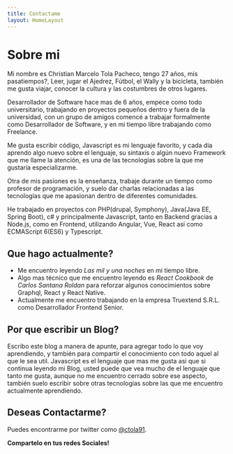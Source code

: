 ```yaml
---
title: Contactame
layout: HomeLayout
---
```

# Sobre mi

Mi nombre es Christian Marcelo Tola Pacheco, tengo 27 años, mis pasatiempos?, Leer, jugar el Ajedrez, Fútbol, el Wally y la bicicleta, también me gusta viajar, conocer la cultura y las costumbres de otros lugares.

Desarrollador de Software hace mas de 6 años, empece como todo universitario, trabajando en proyectos pequeños dentro y fuera de la universidad, con un grupo de amigos comencé a trabajar formalmente como Desarrollador de Software, y en mi tiempo libre trabajando como Freelance.

Me gusta escribir código, Javascript es mi lenguaje favorito, y cada dia aprendo algo nuevo sobre el lenguaje, su sintaxis o algún nuevo Framework que me llame la atención, es una de las tecnologías sobre la que me gustaría especializarme.

Otra de mis pasiones es la enseñanza, trabaje durante un tiempo como profesor de programación, y suelo dar charlas relacionadas a las tecnologías que me apasionan dentro de diferentes comunidades.

He trabajado en proyectos con PHP(drupal, Symphony), Java(Java EE, Spring Boot), c# y principalmente Javascript, tanto en Backend gracias a Node.js, como en Frontend, utilizando Angular, Vue, React asi como ECMAScript 6(ES6) y Typescript.

## Que hago actualmente?
- Me encuentro leyendo *Las mil y una noches* en mi tiempo libre.
- Algo mas técnico que me encuentro leyendo es *React Cookbook* de *Carlos Santana Roldan* para reforzar algunos conocimientos sobre Graphql, React y React Native.
- Actualmente me encuentro trabajando en la empresa Truextend S.R.L. como Desarrollador Frontend Senior.

## Por que escribir un Blog?

Escribo este blog a manera de apunte, para agregar todo lo que voy aprendiendo, y también para compartir el conocimiento con todo aquel al que le sea util.
Javascript es el lenguaje que mas me gusta asi que si continua leyendo mi Blog, usted puede que vea mucho de el lenguaje que tanto me gusta, aunque no me encuentro cerrado sobre ese aspecto, también suelo escribir sobre otras tecnologías sobre las que me encuentro actualmente aprendiendo.

## Deseas Contactarme?

Puedes encontrarme por twitter como [@ctola91](https://twitter.com/ctola91).

**Compartelo en tus redes Sociales!**
<SocialButtons />